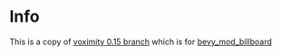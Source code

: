 

# Info

This is a copy of [voximity 0.15 branch](https://github.com/voximity/bevy_mod_billboard/tree/migrate-0.15) which is for [bevy_mod_billboard](https://github.com/kulkalkul/bevy_mod_billboard)



